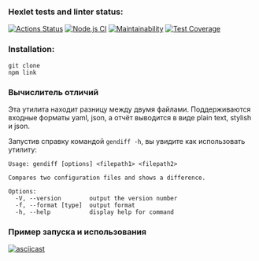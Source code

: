 ### Hexlet tests and linter status:

[![Actions Status](https://github.com/VBuzorina/frontend-project-46/actions/workflows/hexlet-check.yml/badge.svg)](https://github.com/VBuzorina/frontend-project-46/actions)
[![Node.js CI](https://github.com/VBuzorina/frontend-project-46/actions/workflows/node.js.yml/badge.svg)](https://github.com/VBuzorina/frontend-project-46/actions/workflows/node.js.yml)
[![Maintainability](https://api.codeclimate.com/v1/badges/a891952fb87055802f6e/maintainability)](https://codeclimate.com/github/VBuzorina/frontend-project-46/maintainability)
[![Test Coverage](https://api.codeclimate.com/v1/badges/a891952fb87055802f6e/test_coverage)](https://codeclimate.com/github/VBuzorina/frontend-project-46/test_coverage)

### Installation:
```  
git clone  
npm link  
```

### Вычислитель отличий
Эта утилита находит разницу между двумя файлами. Поддерживаются входные форматы yaml, json, а отчёт выводится в виде plain text, stylish и json.

Запустив справку командой `gendiff -h`, вы увидите как использовать утилиту:

```
Usage: gendiff [options] <filepath1> <filepath2>

Compares two configuration files and shows a difference.

Options:
  -V, --version        output the version number
  -f, --format [type]  output format
  -h, --help           display help for command
```

### Пример запуска и использования

[![asciicast](https://asciinema.org/a/2cAmPdQrdPzIypEUwjG062X0h.svg)](https://asciinema.org/a/2cAmPdQrdPzIypEUwjG062X0h)
